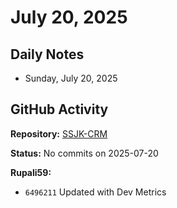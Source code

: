 ﻿# July 20, 2025

## Daily Notes

- Sunday, July 20, 2025

## GitHub Activity

**Repository:** [SSJK-CRM](https://github.com/Rupali59/SSJK-CRM)

**Status:** No commits on 2025-07-20

**Rupali59:**
- `6496211` Updated with Dev Metrics
